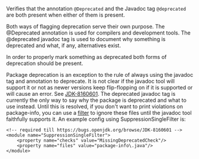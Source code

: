 Verifies that the annotation `@Deprecated` and the Javadoc tag
`@deprecated` are both present when either of them is present.

Both ways of flagging deprecation serve their own purpose. The
@Deprecated annotation is used for compilers and development tools. The
@deprecated javadoc tag is used to document why something is deprecated
and what, if any, alternatives exist.

In order to properly mark something as deprecated both forms of
deprecation should be present.

Package deprecation is an exception to the rule of always using the
javadoc tag and annotation to deprecate. It is not clear if the javadoc
tool will support it or not as newer versions keep flip-flopping on if
it is supported or will cause an error. See
[JDK-8160601](https://bugs.openjdk.org/browse/JDK-8160601). The
deprecated javadoc tag is currently the only way to say why the package
is deprecated and what to use instead. Until this is resolved, if you
don't want to print violations on package-info, you can use a
[filter](../../filters/index.html) to ignore these files until the
javadoc tool faithfully supports it. An example config using
SuppressionSingleFilter is:

    <!-- required till https://bugs.openjdk.org/browse/JDK-8160601 -->
    <module name="SuppressionSingleFilter">
        <property name="checks" value="MissingDeprecatedCheck"/>
        <property name="files" value="package-info\.java"/>
    </module>
